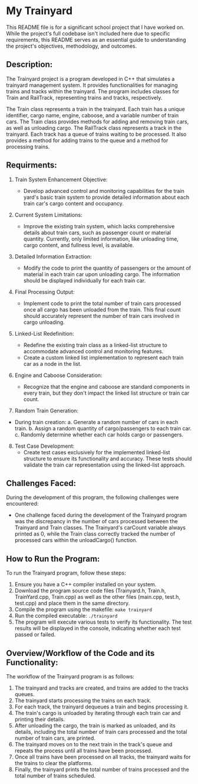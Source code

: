 # My Trainyard

This README file is for a significant school project that I have worked on. While the project's full codebase isn't included here due to specific requirements, this README serves as an essential guide to understanding the project's objectives, methodology, and outcomes.

## Description:
The Trainyard project is a program developed in C++ that simulates a trainyard management system. It provides functionalities for managing trains and tracks within the trainyard. The program includes classes for Train and RailTrack, representing trains and tracks, respectively.

The Train class represents a train in the trainyard. Each train has a unique identifier, cargo name, engine, caboose, and a variable number of train cars. The Train class provides methods for adding and removing train cars, as well as unloading cargo. The RailTrack class represents a track in the trainyard. Each track has a queue of trains waiting to be processed. It also provides a method for adding trains to the queue and a method for processing trains.

## Requirments: 
1. Train System Enhancement Objective:
    - Develop advanced control and monitoring capabilities for the train yard's basic train system to provide detailed information about each train car's cargo content and occupancy.

2. Current System Limitations:
    - Improve the existing train system, which lacks comprehensive details about train cars, such as passenger count or material quantity. Currently, only limited information, like unloading time, cargo content, and fullness level, is available.

3. Detailed Information Extraction:
    - Modify the code to print the quantity of passengers or the amount of material in each train car upon unloading cargo. The information should be displayed individually for each train car.

4. Final Processing Output:
    - Implement code to print the total number of train cars processed once all cargo has been unloaded from the train. This final count should accurately represent the number of train cars involved in cargo unloading.

5. Linked-List Redefinition:
    - Redefine the existing train class as a linked-list structure to accommodate advanced control and monitoring features.
    - Create a custom linked list implementation to represent each train car as a node in the list.

6. Engine and Caboose Consideration:
    - Recognize that the engine and caboose are standard components in every train, but they don't impact the linked list structure or train car count.

7. Random Train Generation:
 - During train creation:
    a. Generate a random number of cars in each train.
    b. Assign a random quantity of cargo/passengers to each train car.
    c. Randomly determine whether each car holds cargo or passengers.

8. Test Case Development:
    - Create test cases exclusively for the implemented linked-list structure to ensure its functionality and accuracy. These tests should validate the train car representation using the linked-list approach.

## Challenges Faced:
During the development of this program, the following challenges were encountered:
* One challenge faced during the development of the Trainyard program was the discrepancy in the number of cars processed between the Trainyard and Train classes. The Trainyard's carCount variable always printed as 0, while the Train class correctly tracked the number of processed cars within the unloadCargo() function. 

## How to Run the Program:
To run the Trainyard program, follow these steps:
1. Ensure you have a C++ compiler installed on your system.
2. Download the program source code files (Trainyard.h, Train.h, TrainYard.cpp, Train.cpp) as well as the other files (main.cpp, test.h, test.cpp) and place them in the same directory.
3. Compile the program using the makefile: ```make trainyard```
4. Run the compiled executable: ```./trainyard```
5. The program will execute various tests to verify its functionality. The test results will be displayed in the console, indicating whether each test passed or failed.

## Overview/Workflow of the Code and its Functionality:
The workflow of the Trainyard program is as follows:
1. The trainyard and tracks are created, and trains are added to the tracks queues.
2. The trainyard starts processing the trains on each track.
3. For each track, the trainyard dequeues a train and begins processing it.
4. The train's cargo is unloaded by iterating through each train car and printing their details.
5. After unloading the cargo, the train is marked as unloaded, and its details, including the total number of train cars processed and the total number of train cars, are printed.
6. The trainyard moves on to the next train in the track's queue and repeats the process until all trains have been processed.
7. Once all trains have been processed on all tracks, the trainyard waits for the trains to clear the platforms.
8. Finally, the trainyard prints the total number of trains processed and the total number of trains scheduled.
